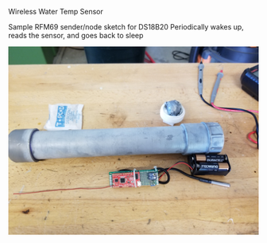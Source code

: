 Wireless Water Temp Sensor

Sample RFM69 sender/node sketch for DS18B20
Periodically wakes up, reads the sensor, and goes back to sleep

![Water Temp Sensor](./images/20200830_103624.jpg)